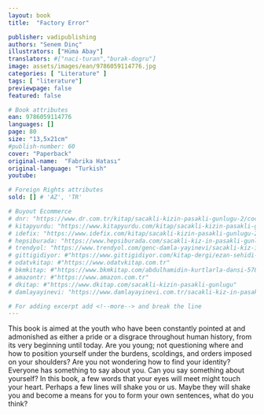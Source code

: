 ```yaml
---
layout: book
title:  "Factory Error"

publisher: vadipublishing
authors: "Senem Dinç"
illustrators: ["Hüma Abay"]
translators: #["naci-turan","burak-dogru"]
image: assets/images/ean/9786059114776.jpg
categories: [ "Literature" ]
tags: [ "literature"]
previewpage: false
featured: false

# Book attributes
ean: 9786059114776
languages: []
page: 80
size: "13,5x21cm"
#publish-number: 60
cover: "Paperback"
original-name:  "Fabrika Hatası"
original-language: "Turkish"
youtube:

# Foreign Rights attributes
sold: [] # 'AZ', 'TR'

# Buyout Ecommerce
# dnr: "https://www.dr.com.tr/kitap/sacakli-kizin-pasakli-gunlugu-2/cocuk-ve-genclik/genclik-10-yas/roman-oyku/urunno=0001893059001"
# kitapyurdu: "https://www.kitapyurdu.com/kitap/sacakli-kizin-pasakli-gunlugu-2-/560122.html&filter_name=Sa%C3%A7akl%C4%B1+K%C4%B1z%27%C4%B1n+Pasakl%C4%B1+G%C3%BCnl%C3%BC%C4%9F%C3%BC+2"
# idefix: "https://www.idefix.com/kitap/sacakli-kizin-pasakli-gunlugu-2/cocuk-ve-genclik/genclik-10-yas/roman-oyku/urunno=0001893059001"
# hepsiburada: "https://www.hepsiburada.com/sacakli-kiz-in-pasakli-gunlugu-2-damla-yayinevi-p-HBV000012ER86"
# trendyol: "https://www.trendyol.com/genc-damla-yayinevi/sacakli-kiz-in-pasakli-gunlugu-2-p-54825777"
# gittigidiyor: #"https://www.gittigidiyor.com/kitap-dergi/ezan-sehidi-adnan-menderes_pdp_732728793"
# odatvkitap: #"https://www.odatvkitap.com.tr"
# bkmkitap: #"https://www.bkmkitap.com/abdulhamidin-kurtlarla-dansi-578226"
# amazontr: #"https://www.amazon.com.tr"
# dkitap: #"https://www.dkitap.com/sacakli-kizin-pasakli-gunlugu"
# damlayayinevi: "https://www.damlayayinevi.com.tr/sacakli-kiz-in-pasakli-gunlugu-2-bu-iste-bi-terslik-var"

# For adding excerpt add <!--more--> and break the line
---
```

This book is aimed at the youth who have been
constantly pointed at and admonished as either a
pride or a disgrace throughout human history, from
its very beginning until today.
Are you young; not questioning where and how
to position yourself under the burdens, scoldings,
and orders imposed on your shoulders? Are you
not wondering how to find your identity? Everyone
has something to say about you. Can you say
something about yourself?
In this book, a few words that your eyes will meet
might touch your heart. Perhaps a few lines will
shake you or us. Maybe they will shake you and
become a means for you to form your own sentences, what do you think?
<!--more--> 

